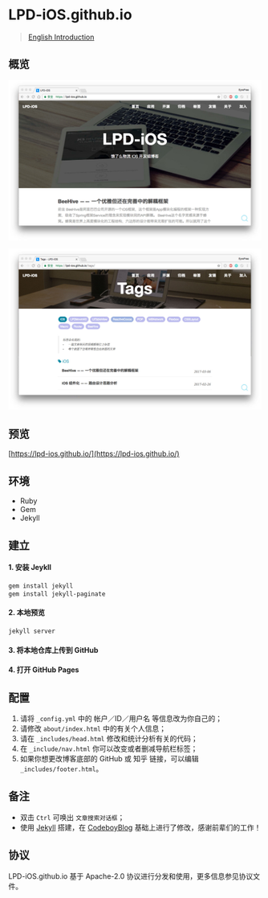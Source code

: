 # LPD-iOS.github.io

> [English Introduction](https://github.com/LPD-iOS/LPD-iOS.github.io/blob/master/README.md)

## 概览

![](screenshot_main.jpg)

![](screenshot_tags.jpg)

## 预览

[https://lpd-ios.github.io/](https://lpd-ios.github.io/)

## 环境

- Ruby
- Gem
- Jekyll

## 建立

#### 1. 安装 Jeykll
```
gem install jekyll
gem install jekyll-paginate
```
#### 2. 本地预览
```
jekyll server
```
#### 3. 将本地仓库上传到 GitHub
#### 4. 打开 GitHub Pages

## 配置

1. 请将 `_config.yml` 中的 帐户／ID／用户名 等信息改为你自己的；
2. 请修改 `about/index.html` 中的有关个人信息；
3. 请在 `_includes/head.html` 修改和统计分析有关的代码；
4. 在 `_include/nav.html` 你可以改变或者删减导航栏标签；
5. 如果你想更改博客底部的 GitHub 或 知乎 链接，可以编辑 `_includes/footer.html`。

## 备注

- 双击 `Ctrl` 可唤出 `文章搜索对话框`；
- 使用 [Jekyll](https://github.com/jekyll/jekyll) 搭建，在 [CodeboyBlog](https://github.com/androiddevelop/CodeboyBlog) 基础上进行了修改，感谢前辈们的工作！

## 协议

LPD-iOS.github.io 基于 Apache-2.0 协议进行分发和使用，更多信息参见协议文件。
